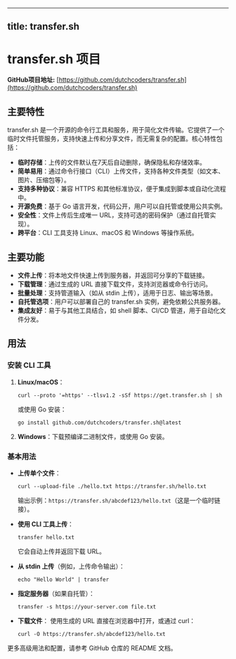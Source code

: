 
---
title: transfer.sh
---

# transfer.sh 项目

**GitHub项目地址:** [https://github.com/dutchcoders/transfer.sh](https://github.com/dutchcoders/transfer.sh)

## 主要特性
transfer.sh 是一个开源的命令行工具和服务，用于简化文件传输。它提供了一个临时文件托管服务，支持快速上传和分享文件，而无需复杂的配置。核心特性包括：
- **临时存储**：上传的文件默认在7天后自动删除，确保隐私和存储效率。
- **简单易用**：通过命令行接口（CLI）上传文件，支持各种文件类型（如文本、图片、压缩包等）。
- **支持多种协议**：兼容 HTTPS 和其他标准协议，便于集成到脚本或自动化流程中。
- **开源免费**：基于 Go 语言开发，代码公开，用户可以自托管或使用公共实例。
- **安全性**：文件上传后生成唯一 URL，支持可选的密码保护（通过自托管实现）。
- **跨平台**：CLI 工具支持 Linux、macOS 和 Windows 等操作系统。

## 主要功能
- **文件上传**：将本地文件快速上传到服务器，并返回可分享的下载链接。
- **下载管理**：通过生成的 URL 直接下载文件，支持浏览器或命令行访问。
- **批量处理**：支持管道输入（如从 stdin 上传），适用于日志、输出等场景。
- **自托管选项**：用户可以部署自己的 transfer.sh 实例，避免依赖公共服务器。
- **集成友好**：易于与其他工具结合，如 shell 脚本、CI/CD 管道，用于自动化文件分发。

## 用法
### 安装 CLI 工具
1. **Linux/macOS**：
   ```
   curl --proto '=https' --tlsv1.2 -sSf https://get.transfer.sh | sh
   ```
   或使用 Go 安装：
   ```
   go install github.com/dutchcoders/transfer.sh@latest
   ```

2. **Windows**：下载预编译二进制文件，或使用 Go 安装。

### 基本用法
- **上传单个文件**：
  ```
  curl --upload-file ./hello.txt https://transfer.sh/hello.txt
  ```
  输出示例：`https://transfer.sh/abcdef123/hello.txt`（这是一个临时链接）。

- **使用 CLI 工具上传**：
  ```
  transfer hello.txt
  ```
  它会自动上传并返回下载 URL。

- **从 stdin 上传**（例如，上传命令输出）：
  ```
  echo "Hello World" | transfer
  ```

- **指定服务器**（如果自托管）：
  ```
  transfer -s https://your-server.com file.txt
  ```

- **下载文件**：
  使用生成的 URL 直接在浏览器中打开，或通过 curl：
  ```
  curl -O https://transfer.sh/abcdef123/hello.txt
  ```

更多高级用法和配置，请参考 GitHub 仓库的 README 文档。